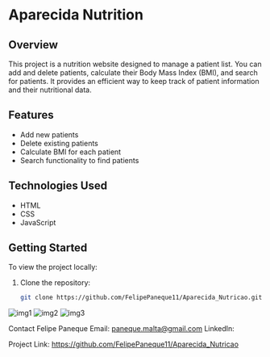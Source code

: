 # Aparecida Nutrition

## Overview
This project is a nutrition website designed to manage a patient list. You can add and delete patients, calculate their Body Mass Index (BMI), and search for patients. It provides an efficient way to keep track of patient information and their nutritional data.

## Features
- Add new patients
- Delete existing patients
- Calculate BMI for each patient
- Search functionality to find patients

## Technologies Used
- HTML
- CSS
- JavaScript

## Getting Started
To view the project locally:
1. Clone the repository:
   ```bash
   git clone https://github.com/FelipePaneque11/Aparecida_Nutricao.git

![img1](https://github.com/FelipePaneque11/Aparecida_Nutricao/assets/146108025/25cd7776-72eb-41a6-9441-0be4dc972ebe)
![img2](https://github.com/FelipePaneque11/Aparecida_Nutricao/assets/146108025/31dd44e5-dd4a-40f3-a4b0-e78e48ee45d0)
![img3](https://github.com/FelipePaneque11/Aparecida_Nutricao/assets/146108025/ea2442ed-2513-40ed-890f-8c25ad1fb317)

Contact
Felipe Paneque
Email: paneque.malta@gmail.com
LinkedIn: [](https://www.linkedin.com/in/felipepaneque1/)

Project Link: https://github.com/FelipePaneque11/Aparecida_Nutricao
